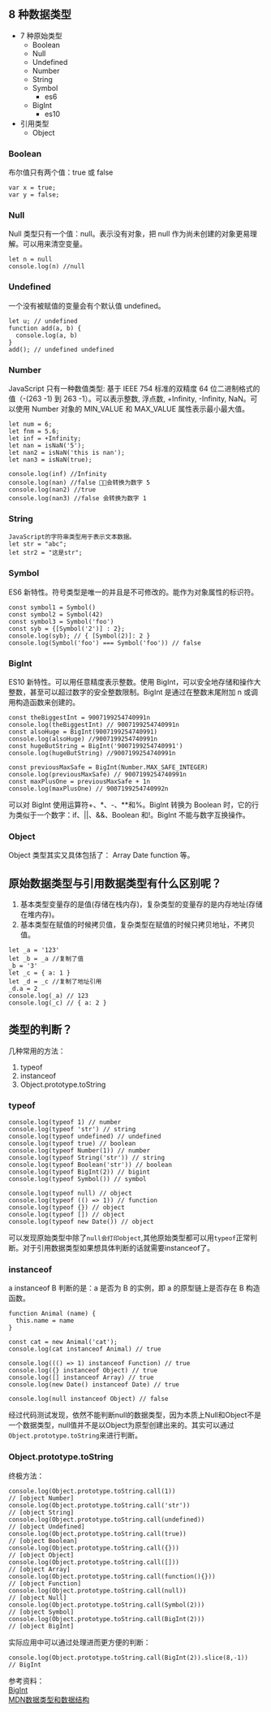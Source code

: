 ## 8 种数据类型

- 7 种原始类型
  - Boolean
  - Null
  - Undefined
  - Number
  - String
  - Symbol
    - es6
  - BigInt
    - es10
- 引用类型
  - Object

### Boolean

布尔值只有两个值：true 或 false

```
var x = true;
var y = false;
```

### Null

Null 类型只有一个值：null。表示没有对象，把 null 作为尚未创建的对象更易理解。可以用来清空变量。

```
let n = null
console.log(n) //null
```

### Undefined

一个没有被赋值的变量会有个默认值 undefined。

```
let u; // undefined
function add(a, b) {
  console.log(a, b)
}
add(); // undefined undefined
```

### Number

JavaScript 只有一种数值类型: 基于 IEEE 754 标准的双精度 64 位二进制格式的值（-(263 -1) 到 263 -1）。可以表示整数, 浮点数, +Infinity, -Infinity, NaN。可以使用 Number 对象的 MIN_VALUE 和 MAX_VALUE 属性表示最小最大值。

```
let num = 6;
let fnm = 5.6;
let inf = +Infinity;
let nan = isNaN('5');
let nan2 = isNaN('this is nan');
let nan3 = isNaN(true);

console.log(inf) //Infinity
console.log(nan) //false 会转换为数字 5
console.log(nan2) //true
console.log(nan3) //false 会转换为数字 1
```

### String

```
JavaScript的字符串类型用于表示文本数据。
let str = "abc";
let str2 = "这是str";
```

### Symbol

ES6 新特性。符号类型是唯一的并且是不可修改的。能作为对象属性的标识符。

```
const symbol1 = Symbol()
const symbol2 = Symbol(42)
const symbol3 = Symbol('foo')
const syb = {[Symbol('2')] : 2};
console.log(syb); // { [Symbol(2)]: 2 }
console.log(Symbol('foo') === Symbol('foo')) // false
```

### BigInt

ES10 新特性。可以用任意精度表示整数。使用 BigInt，可以安全地存储和操作大整数，甚至可以超过数字的安全整数限制。BigInt 是通过在整数末尾附加 n 或调用构造函数来创建的。

```
const theBiggestInt = 9007199254740991n
console.log(theBiggestInt) // 9007199254740991n
const alsoHuge = BigInt(9007199254740991)
console.log(alsoHuge) //9007199254740991n
const hugeButString = BigInt('9007199254740991')
console.log(hugeButString) //9007199254740991n

const previousMaxSafe = BigInt(Number.MAX_SAFE_INTEGER)
console.log(previousMaxSafe) // 9007199254740991n
const maxPlusOne = previousMaxSafe + 1n
console.log(maxPlusOne) // 9007199254740992n
```

可以对 BigInt 使用运算符+、\*、-、\*\*和%。BigInt 转换为 Boolean 时，它的行为类似于一个数字：if、||、&&、Boolean 和!。BigInt 不能与数字互换操作。

### Object

Object 类型其实又具体包括了： Array Date function 等。

## 原始数据类型与引用数据类型有什么区别呢？

1. 基本类型变量存的是值(存储在栈内存)，复杂类型的变量存的是内存地址(存储在堆内存)。
2. 基本类型在赋值的时候拷贝值，复杂类型在赋值的时候只拷贝地址，不拷贝值。

```
let _a = '123'
let _b = _a //复制了值
_b = '3'
let _c = { a: 1 }
let _d = _c //复制了地址引用
_d.a = 2
console.log(_a) // 123
console.log(_c) // { a: 2 }
```

## 类型的判断？

几种常用的方法：

1. typeof
2. instanceof
3. Object.prototype.toString

### typeof
```
console.log(typeof 1) // number
console.log(typeof 'str') // string
console.log(typeof undefined) // undefined
console.log(typeof true) // boolean
console.log(typeof Number(1)) // number
console.log(typeof String('str')) // string
console.log(typeof Boolean('str')) // boolean
console.log(typeof BigInt(2)) // bigint
console.log(typeof Symbol()) // symbol

console.log(typeof null) // object
console.log(typeof (() => 1)) // function
console.log(typeof {}) // object
console.log(typeof []) // object
console.log(typeof new Date()) // object
```
可以发现原始类型中除了`null会打印object`,其他原始类型都可以用`typeof`正常判断。对于引用数据类型如果想具体判断的话就需要instanceof了。

### instanceof
a instanceof B 判断的是：a 是否为 B 的实例，即 a 的原型链上是否存在 B 构造函数。
```
function Animal (name) {
  this.name = name
}

const cat = new Animal('cat');
console.log(cat instanceof Animal) // true
```
```
console.log((() => 1) instanceof Function) // true
console.log({} instanceof Object) // true
console.log([] instanceof Array) // true
console.log(new Date() instanceof Date) // true

console.log(null instanceof Object) // false
```
经过代码测试发现，依然不能判断null的数据类型，因为本质上Null和Object不是一个数据类型，null值并不是以Object为原型创建出来的。其实可以通过`Object.prototype.toString`来进行判断。

### Object.prototype.toString
终极方法：
```
console.log(Object.prototype.toString.call(1)) 
// [object Number]
console.log(Object.prototype.toString.call('str')) 
// [object String]
console.log(Object.prototype.toString.call(undefined)) 
// [object Undefined]
console.log(Object.prototype.toString.call(true)) 
// [object Boolean]
console.log(Object.prototype.toString.call({})) 
// [object Object]
console.log(Object.prototype.toString.call([])) 
// [object Array]
console.log(Object.prototype.toString.call(function(){})) 
// [object Function]
console.log(Object.prototype.toString.call(null)) 
// [object Null]
console.log(Object.prototype.toString.call(Symbol(2))) 
// [object Symbol]
console.log(Object.prototype.toString.call(BigInt(2))) 
// [object BigInt]
```
实际应用中可以通过处理进而更方便的判断： 
```
console.log(Object.prototype.toString.call(BigInt(2)).slice(8,-1)) 
// BigInt
```

参考资料：  
[BigInt](https://java.ctolib.com/tc39-proposal-bigint.html)  
[MDN数据类型和数据结构](https://developer.mozilla.org/zh-CN/docs/Web/JavaScript/Data_structures)